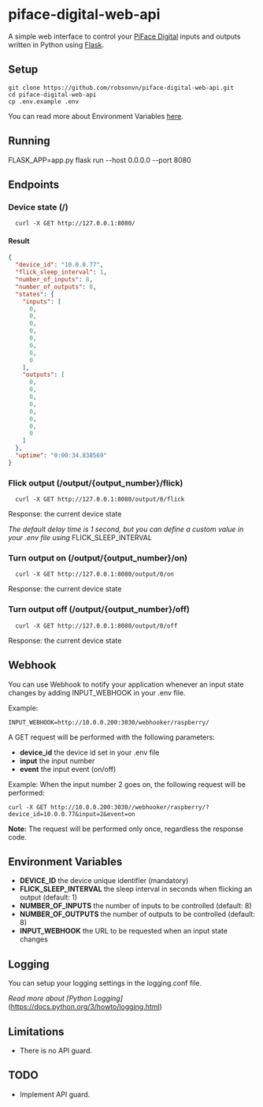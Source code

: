 # piface-digital-web-api

A simple web interface to control your [PiFace Digital](http://www.piface.org.uk/products/piface_digital/) inputs and outputs written in Python using [Flask](https://github.com/pallets/flask).

## Setup
```
git clone https://github.com/robsonvn/piface-digital-web-api.git
cd piface-digital-web-api
cp .env.example .env
```
You can read more about Environment Variables [here](#environment-variables).
## Running

FLASK_APP=app.py flask run --host 0.0.0.0 --port 8080

## Endpoints

### Device state (/)

```
  curl -X GET http://127.0.0.1:8080/
```
#### Result
```json
{
  "device_id": "10.0.0.77",
  "flick_sleep_interval": 1,
  "number_of_inputs": 8,
  "number_of_outputs": 8,
  "states": {
    "inputs": [
      0,
      0,
      0,
      0,
      0,
      0,
      0,
      0
    ],
    "outputs": [
      0,
      0,
      0,
      0,
      0,
      0,
      0,
      0
    ]
  },
  "uptime": "0:00:34.838569"
}
```

### Flick output (/output/{output_number}/flick)
```
  curl -X GET http://127.0.0.1:8080/output/0/flick
```

Response: the current device state

*The default delay time is 1 second, but you can define a custom value in your .env file using* FLICK_SLEEP_INTERVAL

### Turn output on (/output/{output_number}/on)
```
  curl -X GET http://127.0.0.1:8080/output/0/on
```

Response: the current device state

### Turn output off (/output/{output_number}/off)
```
  curl -X GET http://127.0.0.1:8080/output/0/off
```

Response: the current device state

## Webhook

You can use Webhook to notify your application whenever an input state changes by adding INPUT_WEBHOOK in your .env file.


Example:
```
INPUT_WEBHOOK=http://10.0.0.200:3030/webhooker/raspberry/
```

A GET request will be performed with the following parameters:

* **device_id** the device id set in your .env file
* **input** the input number
* **event** the input event (on/off)

Example:
When the input number 2 goes on, the following request will be performed:
```
curl -X GET http://10.0.0.200:3030//webhooker/raspberry/?device_id=10.0.0.77&input=2&event=on
```

**Note:** The request will be performed only once, regardless the response code.

## Environment Variables

* **DEVICE_ID** the device unique identifier (mandatory)
* **FLICK_SLEEP_INTERVAL** the sleep interval in seconds when flicking an output (default: 1)
* **NUMBER_OF_INPUTS** the number of inputs to be controlled (default: 8)
* **NUMBER_OF_OUTPUTS** the number of outputs to be controlled (default: 8)
* **INPUT_WEBHOOK** the URL to be requested when an input state changes

## Logging

You can setup your logging settings in the logging.conf file.

*Read more about [Python Logging]*(https://docs.python.org/3/howto/logging.html)

## Limitations

* There is no API guard.

## TODO

* Implement API guard.
